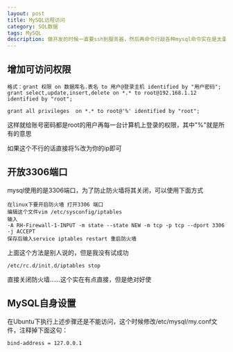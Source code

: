 ```yaml
---
layout: post
title: MySQL远程访问
category: SQL数据
tags: MySQL
description: 做开发的时候一直要ssh到服务器，然后再命令行敲各种mysql命令实在是太蛋疼了，有navicat这么好的工具干嘛不用~但是Linux默认情况下数据库是不支持远程访问，所以可以用一下方式增加可访问权限
---
```


## 增加可访问权限

    格式：grant 权限 on 数据库名.表名 to 用户@登录主机 identified by "用户密码";
    grant select,update,insert,delete on *.* to root@192.168.1.12 identified by "root";

    grant all privileges  on *.* to root@'%' identified by "root";

这样就给账号密码都是root的用户再每一台计算机上登录的权限，其中"%"就是所有的意思

如果这个不行的话直接将%改为你的ip即可

## 开放3306端口

mysql使用的是3306端口，为了防止防火墙将其关闭，可以使用下面方式

    在linux下要开启防火墙 打开3306 端口
    编辑这个文件vim /etc/sysconfig/iptables
    输入
    -A RH-Firewall-1-INPUT -m state --state NEW -m tcp -p tcp --dport 3306 -j ACCEPT
    保存后输入service iptables restart 重启防火墙

上面这个方法是别人说的，但是我没有试成功

    /etc/rc.d/init.d/iptables stop

直接关闭防火墙……这个实在有点直接，但是绝对好使

## MySQL自身设置
在Ubuntu下执行上述步骤还是不能访问，这个时候修改/etc/mysql/my.conf文件，注释掉下面这句：

    bind-address = 127.0.0.1